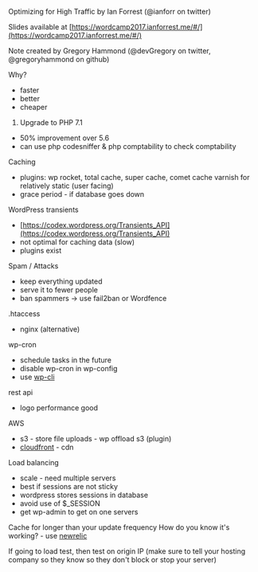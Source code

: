 Optimizing for High Traffic by Ian Forrest (@ianforr on twitter)

Slides available at [https://wordcamp2017.ianforrest.me/#/](https://wordcamp2017.ianforrest.me/#/)

Note created by Gregory Hammond (@devGregory on twitter, @gregoryhammond on github)

Why?
- faster
- better
- cheaper

1) Upgrade to PHP 7.1
- 50% improvement over 5.6
- can use php codesniffer & php comptability to check comptability

Caching
- plugins: wp rocket, total cache, super cache, comet cache
varnish for relatively static (user facing)
- grace period - if database goes down

WordPress transients
- [https://codex.wordpress.org/Transients_API](https://codex.wordpress.org/Transients_API)
- not optimal for caching data (slow)
- plugins exist

Spam / Attacks
- keep everything updated
- serve it to fewer people
- ban spammers -> use fail2ban or Wordfence

.htaccess
- nginx (alternative)

wp-cron
- schedule tasks in the future
- disable wp-cron in wp-config
- use [wp-cli](http://wp-cli.org/)

rest api
- logo performance good

AWS
- s3 - store file uploads - wp offload s3 (plugin)
- [cloudfront](https://aws.amazon.com/cloudfront/details/) - cdn

Load balancing
- scale - need multiple servers
- best if sessions are not sticky
- wordpress stores sessions in database
- avoid use of $_SESSION
- get wp-admin to get on one servers

Cache for longer than your update frequency
How do you know it's working? - use [newrelic](https://newrelic.com/)

If going to load test, then test on origin IP (make sure to tell your hosting company so they know so they don't block or stop your server)
